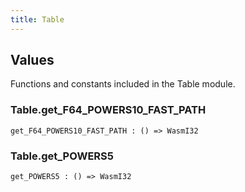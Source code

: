 ```yaml
---
title: Table
---
```


## Values

Functions and constants included in the Table module.

### Table.**get_F64_POWERS10_FAST_PATH**

```grain
get_F64_POWERS10_FAST_PATH : () => WasmI32
```

### Table.**get_POWERS5**

```grain
get_POWERS5 : () => WasmI32
```

